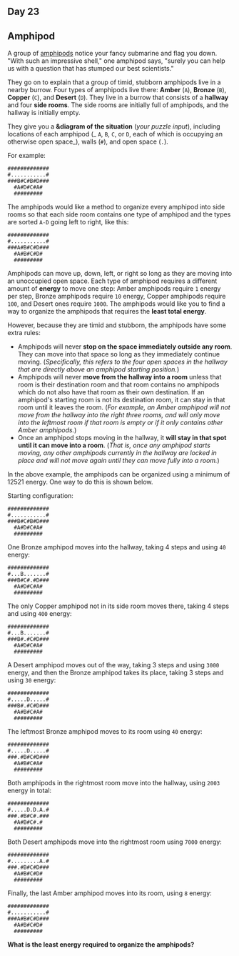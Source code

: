 ## Day 23

## Amphipod

A group of [amphipods](https://en.wikipedia.org/wiki/Amphipoda) notice your fancy 
submarine and flag you down. "With such an impressive shell," one amphipod says, 
"surely you can help us with a question that has stumped our best scientists."

They go on to explain that a group of timid, stubborn amphipods live in a nearby 
burrow. Four types of amphipods live there: **Amber** (`A`), **Bronze** (`B`), 
**Copper** (`C`), and **Desert** (`D`). They live in a burrow that consists of a 
**hallway** and four **side rooms**. The side rooms are initially full of amphipods, 
and the hallway is initially empty.

They give you a **&diagram of the situation** (_your puzzle input_), including 
locations of each amphipod (_ `A`, `B`, `C`, or `D`, each of which is occupying an 
otherwise open space_), walls (`#`), and open space (`.`).

For example:

```
#############
#...........#
###B#C#B#D###
  #A#D#C#A#
  #########
```

The amphipods would like a method to organize every amphipod into side rooms so that 
each side room contains one type of amphipod and the types are sorted `A-D` going left 
to right, like this:

```
#############
#...........#
###A#B#C#D###
  #A#B#C#D#
  #########
```

Amphipods can move up, down, left, or right so long as they are moving into an unoccupied 
open space. Each type of amphipod requires a different amount of **energy** to move one 
step: Amber amphipods require `1` energy per step, Bronze amphipods require `10` energy, 
Copper amphipods require `100`, and Desert ones require `1000`. The amphipods would like 
you to find a way to organize the amphipods that requires the **least total energy**.

However, because they are timid and stubborn, the amphipods have some extra rules:

- Amphipods will never **stop on the space immediately outside any room**. They can move into that space so long as they immediately continue moving. (_Specifically, this refers to the four open spaces in the hallway that are directly above an amphipod starting position._)
- Amphipods will never **move from the hallway into a room** unless that room is their destination room and that room contains no amphipods which do not also have that room as their own destination. If an amphipod's starting room is not its destination room, it can stay in that room until it leaves the room. (_For example, an Amber amphipod will not move from the hallway into the right three rooms, and will only move into the leftmost room if that room is empty or if it only contains other Amber amphipods._)
- Once an amphipod stops moving in the hallway, it **will stay in that spot until it can move into a room**. (_That is, once any amphipod starts moving, any other amphipods currently in the hallway are locked in place and will not move again until they can move fully into a room._)

In the above example, the amphipods can be organized using a minimum of 12521 energy. One way to do this is shown below.

Starting configuration:

```
#############
#...........#
###B#C#B#D###
  #A#D#C#A#
  #########
```

One Bronze amphipod moves into the hallway, taking 4 steps and using `40` energy:

```
#############
#...B.......#
###B#C#.#D###
  #A#D#C#A#
  #########
```

The only Copper amphipod not in its side room moves there, taking 4 steps and using 
`400` energy:

```
#############
#...B.......#
###B#.#C#D###
  #A#D#C#A#
  #########
```

A Desert amphipod moves out of the way, taking 3 steps and using `3000` energy, and 
then the Bronze amphipod takes its place, taking 3 steps and using `30` energy:

```
#############
#.....D.....#
###B#.#C#D###
  #A#B#C#A#
  #########
```

The leftmost Bronze amphipod moves to its room using `40` energy:

```
#############
#.....D.....#
###.#B#C#D###
  #A#B#C#A#
  #########
```

Both amphipods in the rightmost room move into the hallway, using `2003` energy in total:

```
#############
#.....D.D.A.#
###.#B#C#.###
  #A#B#C#.#
  #########
```

Both Desert amphipods move into the rightmost room using `7000` energy:

```
#############
#.........A.#
###.#B#C#D###
  #A#B#C#D#
  #########
```

Finally, the last Amber amphipod moves into its room, using `8` energy:

```
#############
#...........#
###A#B#C#D###
  #A#B#C#D#
  #########
```

**What is the least energy required to organize the amphipods?**

